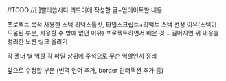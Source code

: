 //TODO
//[ ]빨리씁시다
리드미에 작성할 글+업데이트할 내용

프로젝트 목적
사용한 스택
리덕스툴킷, 타입스크립트+리액트 스택 선정 이유(스택이 도움된 부분, 사용할 수 밖에 없던 이유)
프로젝트하면서 배운 것
..
길어지면 위 내용을 정리한 노션 링크 올리기

각 폴더 별 역할
각 파일 상위에 주석으로 무슨 역할인지 정리

앞으로 수정할 부분 (번역 언어 추가, border 인터랙션 추가 등)

